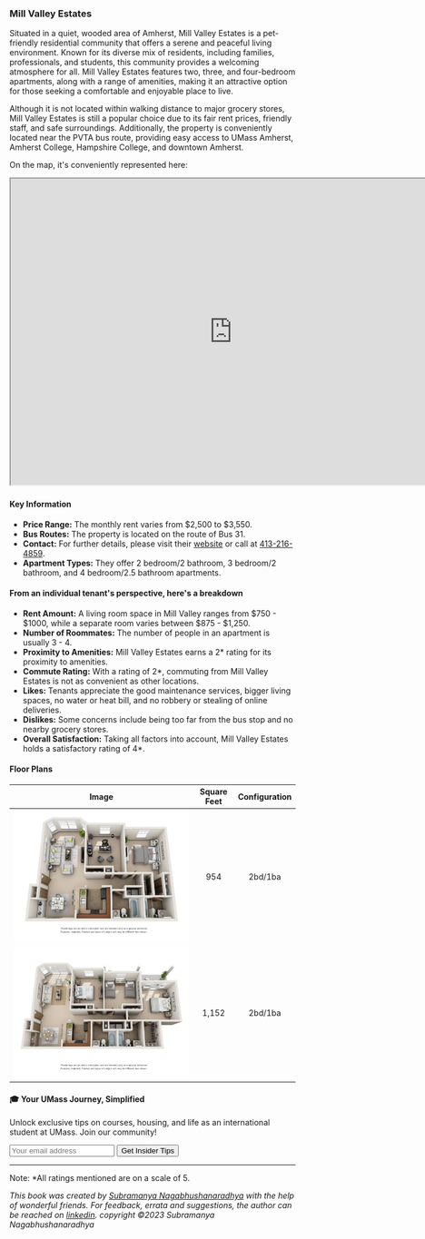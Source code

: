 ### Mill Valley Estates

Situated in a quiet, wooded area of Amherst, Mill Valley Estates is a pet-friendly residential community that offers a serene and peaceful living environment. Known for its diverse mix of residents, including families, professionals, and students, this community provides a welcoming atmosphere for all. Mill Valley Estates features two, three, and four-bedroom apartments, along with a range of amenities, making it an attractive option for those seeking a comfortable and enjoyable place to live.

Although it is not located within walking distance to major grocery stores, Mill Valley Estates is still a popular choice due to its fair rent prices, friendly staff, and safe surroundings. Additionally, the property is conveniently located near the PVTA bus route, providing easy access to UMass Amherst, Amherst College, Hampshire College, and downtown Amherst.

On the map, it's conveniently represented here:
<div class="responsive-container">
    <iframe src="https://www.google.com/maps/d/embed?mid=1GA085j-p4b-wwXA2ZMxiOw4r6zIhJ4E&ehbc=2E312F" width="780" height="540"></iframe>
</div>

#### Key Information
- **Price Range:** The monthly rent varies from $2,500 to $3,550.
- **Bus Routes:** The property is located on the route of Bus 31.
- **Contact:** For further details, please visit their [website](https://www.millvalleyapts.com) or call at [413-216-4859](tel:413-216-4859).
- **Apartment Types:** They offer 2 bedroom/2 bathroom, 3 bedroom/2 bathroom, and 4 bedroom/2.5 bathroom apartments.

#### From an individual tenant's perspective, here's a breakdown
- **Rent Amount:** A living room space in Mill Valley ranges from $750 - $1000, while a separate room varies between $875 - $1,250.
- **Number of Roommates:** The number of people in an apartment is usually 3 - 4.
- **Proximity to Amenities:** Mill Valley Estates earns a 2* rating for its proximity to amenities.
- **Commute Rating:** With a rating of 2*, commuting from Mill Valley Estates is not as convenient as other locations.
- **Likes:** Tenants appreciate the good maintenance services, bigger living spaces, no water or heat bill, and no robbery or stealing of online deliveries.
- **Dislikes:** Some concerns include being too far from the bus stop and no nearby grocery stores.
- **Overall Satisfaction:** Taking all factors into account, Mill Valley Estates holds a satisfactory rating of 4*.

#### Floor Plans
| Image | Square Feet | Configuration |
| :---: | :---: | :---: |
| ![Floor Plan 1](/assets/millvalley_floorplan_1.jpeg) | 954 | 2bd/1ba |
| ![Floor Plan 2](/assets/millvalley_floorplan_2.jpeg) | 1,152 | 2bd/1ba |

<div class="new-newsletter">
    <h4>🎓 Your UMass Journey, Simplified</h4>
    <p>Unlock exclusive tips on courses, housing, and life as an international student at UMass. Join our community!</p>
    <form class="newsletter-form">
        <input type="email" name="email" placeholder="Your email address" required>
        <button type="submit" class="newsletter-btn">Get Insider Tips</button>
    </form>
</div>

<script src="../assets/newsletter.js" defer></script>

---
Note: 
*All ratings mentioned are on a scale of 5.

*This book was created by [Subramanya Nagabhushanaradhya](https://subramanya.ai) with the help of wonderful friends. For feedback, errata and suggestions, the author can be reached on [linkedin](https://www.linkedin.com/in/nsubramanya). copyright ©2023 Subramanya Nagabhushanaradhya*